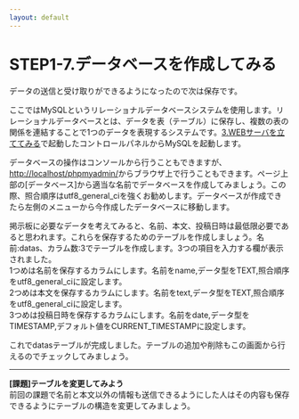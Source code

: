 ```yaml
---
layout: default
---
```

# STEP1-7.データベースを作成してみる

データの送信と受け取りができるようになったので次は保存です。

ここではMySQLというリレーショナルデータベースシステムを使用します。リレーショナルデータベースとは、データを表（テーブル）に保存し、複数の表の関係を連結することで1つのデータを表現するシステムです。[3.WEBサーバを立ててみる](STEP1-3.WEBサーバを立ててみる)で起動したコントロールパネルからMySQLを起動します。

データベースの操作はコンソールから行うこともできますが、[http://localhost/phpmyadmin/](http://localhost/phpmyadmin/)からブラウザ上で行うこともできます。ページ上部の[データベース]から適当な名前でデータベースを作成してみましょう。この際、照合順序はutf8_general_ciを強くお勧めします。データベースが作成できたら左側のメニューから今作成したデータベースに移動します。

掲示板に必要なデータを考えてみると、名前、本文、投稿日時は最低限必要であると思われます。これらを保存するためのテーブルを作成しましょう。名前:datas、カラム数:3でテーブルを作成します。3つの項目を入力する欄が表示されました。  
1つめは名前を保存するカラムにします。名前をname,データ型をTEXT,照合順序をutf8_general_ciに設定します。  
2つめは本文を保存するカラムにします。名前をtext,データ型をTEXT,照合順序をutf8_general_ciに設定します。  
3つめは投稿日時を保存するカラムにします。名前をdate,データ型をTIMESTAMP,デフォルト値をCURRENT_TIMESTAMPに設定します。

これでdatasテーブルが完成しました。テーブルの追加や削除もこの画面から行えるのでチェックしてみましょう。

***

**[課題]テーブルを変更してみよう**  
前回の課題で名前と本文以外の情報も送信できるようにした人はその内容も保存できるようにテーブルの構造を変更してみましょう。